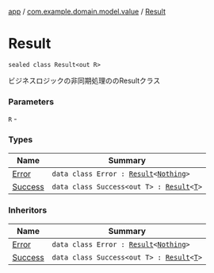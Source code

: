 [app](../../index.md) / [com.example.domain.model.value](../index.md) / [Result](./index.md)

# Result

`sealed class Result<out R>`

ビジネスロジックの非同期処理ののResultクラス

### Parameters

`R` -

### Types

| Name | Summary |
|---|---|
| [Error](-error/index.md) | `data class Error : `[`Result`](./index.md)`<`[`Nothing`](https://kotlinlang.org/api/latest/jvm/stdlib/kotlin/-nothing/index.html)`>` |
| [Success](-success/index.md) | `data class Success<out T> : `[`Result`](./index.md)`<`[`T`](-success/index.md#T)`>` |

### Inheritors

| Name | Summary |
|---|---|
| [Error](-error/index.md) | `data class Error : `[`Result`](./index.md)`<`[`Nothing`](https://kotlinlang.org/api/latest/jvm/stdlib/kotlin/-nothing/index.html)`>` |
| [Success](-success/index.md) | `data class Success<out T> : `[`Result`](./index.md)`<`[`T`](-success/index.md#T)`>` |
